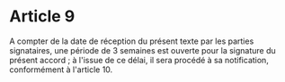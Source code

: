 # Article 9

  
 A compter de la date de réception du présent texte par les parties signataires, une période de 3 semaines est ouverte pour la signature du présent accord ; à l'issue de ce délai, il sera procédé à sa notification, conformément à l'article 10.  
  
